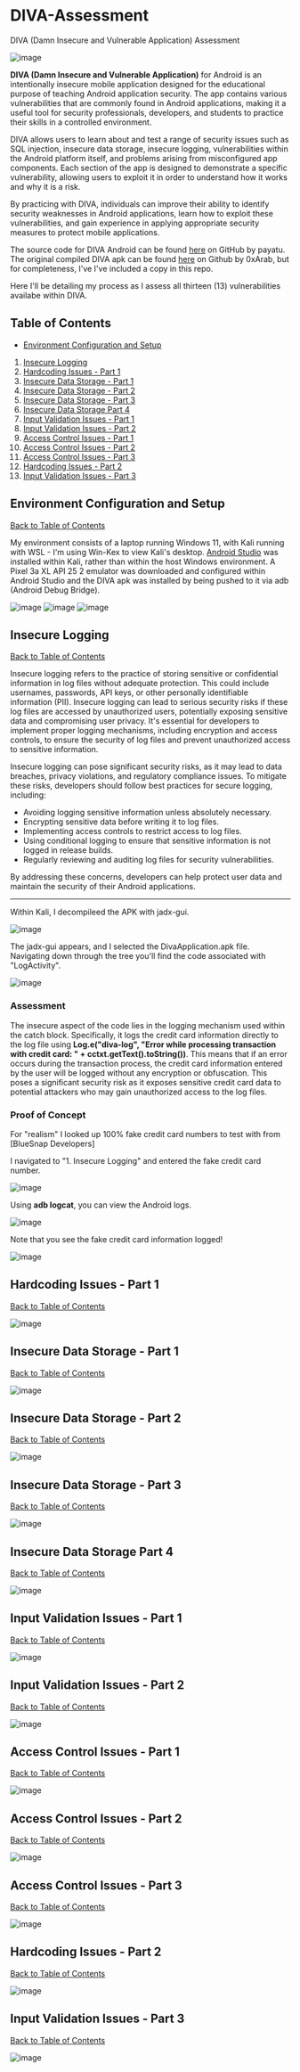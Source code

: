 # DIVA-Assessment
DIVA (Damn Insecure and Vulnerable Application) Assessment 

![image](https://github.com/high101bro/DIVA-Assessment/assets/13679268/a6d47a52-ac5b-4697-91b3-c6c15ae5266b)

**DIVA (Damn Insecure and Vulnerable Application)** for Android is an intentionally insecure mobile application designed for the educational purpose of teaching Android application security. The app contains various vulnerabilities that are commonly found in Android applications, making it a useful tool for security professionals, developers, and students to practice their skills in a controlled environment.

DIVA allows users to learn about and test a range of security issues such as SQL injection, insecure data storage, insecure logging, vulnerabilities within the Android platform itself, and problems arising from misconfigured app components. Each section of the app is designed to demonstrate a specific vulnerability, allowing users to exploit it in order to understand how it works and why it is a risk.

By practicing with DIVA, individuals can improve their ability to identify security weaknesses in Android applications, learn how to exploit these vulnerabilities, and gain experience in applying appropriate security measures to protect mobile applications.

The source code for DIVA Android can be found [here](https://github.com/payatu/diva-android) on GitHub by payatu. The original compiled DIVA apk can be found [here](https://github.com/0xArab/diva-apk-file) on Github by 0xArab, but for completeness, I've I've included a copy in this repo.

Here I'll be detailing my process as I assess all thirteen (13) vulnerabilities availabe within DIVA.
## Table of Contents
- [Environment Configuration and Setup](#environment-configuration-and-setup)
1. [Insecure Logging](#insecure-logging)
2. [Hardcoding Issues - Part 1](#hardcoding-issues---part-1)
3. [Insecure Data Storage - Part 1](#insecure-data-storage---part-1)
4. [Insecure Data Storage - Part 2](#insecure-data-storage---part-2)
5. [Insecure Data Storage - Part 3](#insecure-data-storage---part-3)
6. [Insecure Data Storage Part 4](#insecure-data-storage-part-4)
7. [Input Validation Issues - Part 1](#input-validation-issues---part-1)
8. [Input Validation Issues - Part 2](#input-validation-issues---part-2)
9. [Access Control Issues - Part 1](#access-control-issues---part-1)
10. [Access Control Issues - Part 2](#access-control-issues---part-2)
11. [Access Control Issues - Part 3](#access-control-issues---part-3)
12. [Hardcoding Issues - Part 2](#hardcoding-issues---part-2)
13. [Input Validation Issues - Part 3](#input-validation-issues---part-3)


## Environment Configuration and Setup
[Back to Table of Contents](#table-of-contents)

My environment consists of a laptop running Windows 11, with Kali running with WSL - I'm using Win-Kex to view Kali's desktop. [Android Studio](https://developer.android.com/studio?gad_source=1&gclid=CjwKCAjw9IayBhBJEiwAVuc3fqQoq4Q52otj5C432gWKB5goRUia9s-Jcw5vJs5J_g7d68-yjKlklBoCUZQQAvD_BwE&gclsrc=aw.ds) was installed within Kali, rather than within the host Windows environment. A Pixel 3a XL API 25 2 emulator was downloaded and configured within Android Studio and the DIVA apk was installed by being pushed to it via adb (Android Debug Bridge).

![image](https://github.com/high101bro/DIVA-Assessment/assets/13679268/ff80bcd1-0449-4a88-b17f-79e63175f675)
![image](https://github.com/high101bro/DIVA-Assessment/assets/13679268/665477b7-8f83-4d19-b336-ac2fc03df27d)
![image](https://github.com/high101bro/DIVA-Assessment/assets/13679268/e618f7dc-c547-4c15-81d6-ba5f434495fc)


## Insecure Logging
[Back to Table of Contents](#table-of-contents)

Insecure logging refers to the practice of storing sensitive or confidential information in log files without adequate protection. This could include usernames, passwords, API keys, or other personally identifiable information (PII). Insecure logging can lead to serious security risks if these log files are accessed by unauthorized users, potentially exposing sensitive data and compromising user privacy. It's essential for developers to implement proper logging mechanisms, including encryption and access controls, to ensure the security of log files and prevent unauthorized access to sensitive information.

Insecure logging can pose significant security risks, as it may lead to data breaches, privacy violations, and regulatory compliance issues. To mitigate these risks, developers should follow best practices for secure logging, including:
- Avoiding logging sensitive information unless absolutely necessary.
- Encrypting sensitive data before writing it to log files.
- Implementing access controls to restrict access to log files.
- Using conditional logging to ensure that sensitive information is not logged in release builds.
- Regularly reviewing and auditing log files for security vulnerabilities.

By addressing these concerns, developers can help protect user data and maintain the security of their Android applications.

---

Within Kali, I decompileed the APK with jadx-gui.

![image](https://github.com/high101bro/DIVA-Assessment/assets/13679268/cfb2f8d0-35e1-457c-a790-c49dbb34b482)

The jadx-gui appears, and I selected the DivaApplication.apk file. Navigating down through the tree you'll find the code associated with "LogActivity".

![image](https://github.com/high101bro/DIVA-Assessment/assets/13679268/a1d308a8-e808-4dc8-9e56-d002ad7fb770)

### Assessment ###
The insecure aspect of the code lies in the logging mechanism used within the catch block. Specifically, it logs the credit card information directly to the log file using **Log.e("diva-log", "Error while processing transaction with credit card: " + cctxt.getText().toString())**. This means that if an error occurs during the transaction process, the credit card information entered by the user will be logged without any encryption or obfuscation. This poses a significant security risk as it exposes sensitive credit card data to potential attackers who may gain unauthorized access to the log files.

### Proof of Concept ###

For "realism" I looked up 100% fake credit card numbers to test with from [BlueSnap Developers]

I navigated to "1. Insecure Logging" and entered the fake credit card number.

![image](https://github.com/high101bro/DIVA-Assessment/assets/13679268/fa68a2a6-0aac-45af-9a15-bca27ba57fa6)

Using **adb logcat**, you can view the Android logs.

![image](https://github.com/high101bro/DIVA-Assessment/assets/13679268/c1809cf9-fdb8-487b-9a9a-1caa07bda114)

Note that you see the fake credit card information logged!

![image](https://github.com/high101bro/DIVA-Assessment/assets/13679268/26a6b078-2eb4-48a1-bca9-c1e04ad3d5fb)



## Hardcoding Issues - Part 1
[Back to Table of Contents](#table-of-contents)

![image](https://github.com/high101bro/DIVA-Assessment/assets/13679268/182f37be-fe48-4f01-9794-39b1d9590e74)


## Insecure Data Storage - Part 1
[Back to Table of Contents](#table-of-contents)

![image](https://github.com/high101bro/DIVA-Assessment/assets/13679268/665088df-be89-436e-a6f6-ba01c1dca27b)


## Insecure Data Storage - Part 2
[Back to Table of Contents](#table-of-contents)

![image](https://github.com/high101bro/DIVA-Assessment/assets/13679268/441b3a0d-1e81-4a40-8272-833f378fc8f9)


## Insecure Data Storage - Part 3
[Back to Table of Contents](#table-of-contents)

![image](https://github.com/high101bro/DIVA-Assessment/assets/13679268/609f9220-bd84-4847-a16c-92dfc8867b6e)


## Insecure Data Storage Part 4
[Back to Table of Contents](#table-of-contents)

![image](https://github.com/high101bro/DIVA-Assessment/assets/13679268/b93ccd74-df1a-4a51-9156-d94cf7eda838)


## Input Validation Issues - Part 1
[Back to Table of Contents](#table-of-contents)

![image](https://github.com/high101bro/DIVA-Assessment/assets/13679268/6a90ec27-9dab-4c53-8b5a-cbc79cf42bef)


## Input Validation Issues - Part 2
[Back to Table of Contents](#table-of-contents)

![image](https://github.com/high101bro/DIVA-Assessment/assets/13679268/97441cd3-5245-4309-a71d-fa3c70c851ab)


## Access Control Issues - Part 1
[Back to Table of Contents](#table-of-contents)

![image](https://github.com/high101bro/DIVA-Assessment/assets/13679268/ed407483-a371-4fcd-ae2b-7dbc6d5dbc97)


## Access Control Issues - Part 2
[Back to Table of Contents](#table-of-contents)

![image](https://github.com/high101bro/DIVA-Assessment/assets/13679268/b1d89686-aa9f-468e-8422-eae1a692143f)


## Access Control Issues - Part 3
[Back to Table of Contents](#table-of-contents)

![image](https://github.com/high101bro/DIVA-Assessment/assets/13679268/f6a9357d-daa1-4b44-b640-e57f502abfa4)


## Hardcoding Issues - Part 2
[Back to Table of Contents](#table-of-contents)

![image](https://github.com/high101bro/DIVA-Assessment/assets/13679268/1833520b-cd56-4c0c-a73f-4e3672dc0884)


## Input Validation Issues - Part 3
[Back to Table of Contents](#table-of-contents)

![image](https://github.com/high101bro/DIVA-Assessment/assets/13679268/767233a8-e24e-4627-a8eb-83091cb3986f)



